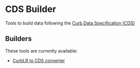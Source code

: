 # CDS Builder
Tools to build data following the [Curb Data Specification (CDS)](https://github.com/openmobilityfoundation/curb-data-specification)

## Builders
These tools are currently available:
- [CurbLR to CDS converter](./curblr/)
